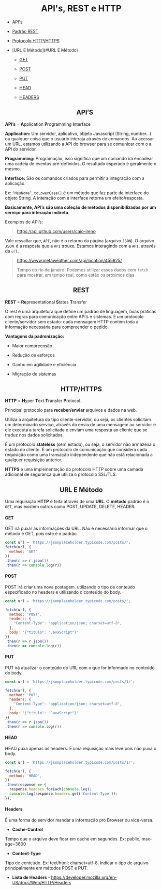   <h1 align="center"> API's, REST e HTTP </h1>

* [API's](#API'S)

* [Padrão REST](#REST)

* [Protocolo HTTP/HTTPS](#HTTP/HTTPS)

* [URL E Método](#URL E Método)

  * [GET](#GET)

  * [POST](#POST)

  * [PUT](#PUT)

  * [HEAD](#HEAD)

  * [HEADERS](#HEADERS)

    

  <h2 align="center">API’S</h2>

**API’s** =  **A**pplication **P**rogramming **I**nterface

<b>Application:</b> Um servidor, aplicativo, objeto Javascript (String, number...) ou qualquer coisa que o usuário interaja através de comandos. Ao acessar um URL, estamos utilizando a API do browser para se comunicar com o a API do servidor.

<b>Programming:</b> Programação, isso significa que um comando irá encadear uma cadeia de eventos pré-definidos. O resultado esperado é geralmente o mesmo.

<b>Interface:</b> São os comandos criados para permitir a integração com a aplicação. 

Ex: `‘MeuNome’.toLowerCase()` é um método que faz parte da interface do objeto String. A interação com a interface retorna um efeito/resposta.

<b>Basicamente, API’s são uma coleção de métodos disponibilizados por um serviço para interação indireta.</b>

Exemplos de API’s:



> https://api.github.com/users/caio-ireno

Vale ressaltar que, `API`, não é o retorno da página (arquivo `JSON`). O arquivo `JSON `é a resposta que a `API` trouxe. Estamos interagindo com a `API`, através da `url`. 

> https://www.metaweather.com/api/location/455825/
>
> Tempo do rio de janeiro. Podemos utilizar esses dados com `fetch` para mostrar, em tempo real, como estão os próximos dias



<h2 align="center">REST</h2> 

**REST** = **Re**presentational **S**tates **T**ransfer

O rest é uma arquitetura que define um padrão de linguagem, boas práticas com regras para comunicação entre API’s e sistemas. É um protocolo cliente/servidor sem estado: cada mensagem HTTP contém toda a informação necessária para compreender o pedido.

**Vantagens da padronização:**

- Maior compreensão

- Redução de esforços

- Ganho em agilidade e eficiência

- Migração de sistemas

<h2 align="center">HTTP/HTTPS</h2> 

 **HTTP** =  **H**yper **T**ext **T**ransfer **P**rotocol.

Principal protocolo para **receber/enviar** arquivos e dados na web.

Utiliza a arquitetura do tipo cliente-servidor, ou seja, os clientes solicitam um determinado serviço, através do envio de uma mensagem ao servidor e ele executa a tarefa solicitada e enviam uma resposta ao cliente que se traduz nos dados solicitados.

É um protocolo **stateless** (sem estado), ou seja, o servidor não armazena o estado do cliente. É um protocolo de comunicação que considera cada requisição como uma transação independente que não está relacionada a qualquer requisição anterior.

**HTTPS** é uma implementação do protocolo HTTP sobre uma camada adicional de segurança que utiliza o protocolo SSL/TLS.



<h2 align="center">URL E Método</h2> 

Uma requisição **HTTP** é feita através de uma **URL**. O **método** padrão é o `GET`, mas existem outros como POST, UPDATE, DELETE, HEADER.

<h4>GET</h4>

GET irá puxar as informações da URL. Não é necessário informar que o método é GET, pois este é o padrão.

```javascript
const url = 'https://jsonplaceholder.typicode.com/posts/';
fetch(url, {
  method: 'GET'
})
.then(r => r.json())
.then(r => console.log(r))

```



<h4>POST</h4>

POST irá criar uma nova postagem, utilizando o tipo de conteúdo especificado no headers e utilizando o conteúdo do body.

```javascript
const url = 'https://jsonplaceholder.typicode.com/posts/';

fetch(url, {
  method: 'POST',
  headers: {
    "Content-Type": "application/json; charset=utf-8",
  },
  body: '{"titulo": "JavaScript"}'
})
.then(r => r.json())
.then(r => console.log(r))

```

<h4>PUT</h4>

PUT irá atualizar o conteúdo do URL com o que for informado no conteúdo do body.

```javascript
const url = 'https://jsonplaceholder.typicode.com/posts/1/';

fetch(url, {
  method: 'PUT',
  headers: {
    "Content-Type": "application/json; charset=utf-8",
  },
  body: '{"titulo": "JavaScript"}'
})
.then(r => r.json())
.then(r => console.log(r))

```



<h4>HEAD</h4>

HEAD puxa apenas os headers. É uma requisição mais leve pois não puxa o body.

```javascript
const url = 'https://jsonplaceholder.typicode.com/posts/1/';

fetch(url, {
  method: 'HEAD',
})
.then(response => {
  response.headers.forEach(console.log);
  console.log(response.headers.get('Content-Type'));
});

```



<h4>Headers</h4>

É uma forma do servidor mandar a informação pro Browser ou vice-versa.

- **Cache-Control**

Tempo que o arquivo deve ficar em cache em segundos. Ex: public, max-age=3600

- **Content-Type**

Tipo de conteúdo. Ex: text/html; charset=utf-8. Indicar o tipo de arquivo principalmente em métodos POST e PUT.

- **Lista de Headers** - https://developer.mozilla.org/en-US/docs/Web/HTTP/Headers
